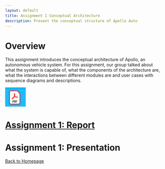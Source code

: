 ```yaml
---
layout: default
title: Assignment 1 Conceptual Architecture
description: Present the conceptual structure of Apollo Auto
---
```

# Overview

This assignment introduces the conceptual architecture of Apollo, an autonomous vehicle system. For this assignment, our group talked about what the system is capable of, what the components of the architecture are, what the interactions between different modules are and user cases with sequence diagrams and descriptions.

![pic](./picture/screenshot.png)
# [Assignment 1: Report](./doc/guidelines.pdf)

# Assignment 1: Presentation

[Back to Homepage](./)
